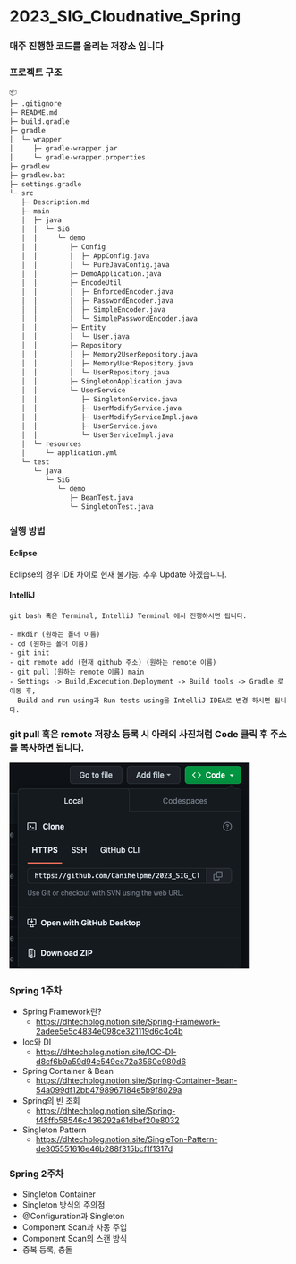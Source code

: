 # 2023_SIG_Cloudnative_Spring

### 매주 진행한 코드를 올리는 저장소 입니다

### 프로젝트 구조
```
📦 
├─ .gitignore
├─ README.md
├─ build.gradle
├─ gradle
│  └─ wrapper
│     ├─ gradle-wrapper.jar
│     └─ gradle-wrapper.properties
├─ gradlew
├─ gradlew.bat
├─ settings.gradle
└─ src
   ├─ Description.md
   ├─ main
   │  ├─ java
   │  │  └─ SiG
   │  │     └─ demo
   │  │        ├─ Config
   │  │        │  ├─ AppConfig.java
   │  │        │  └─ PureJavaConfig.java
   │  │        ├─ DemoApplication.java
   │  │        ├─ EncodeUtil
   │  │        │  ├─ EnforcedEncoder.java
   │  │        │  ├─ PasswordEncoder.java
   │  │        │  ├─ SimpleEncoder.java
   │  │        │  └─ SimplePasswordEncoder.java
   │  │        ├─ Entity
   │  │        │  └─ User.java
   │  │        ├─ Repository
   │  │        │  ├─ Memory2UserRepository.java
   │  │        │  ├─ MemoryUserRepository.java
   │  │        │  └─ UserRepository.java
   │  │        ├─ SingletonApplication.java
   │  │        └─ UserService
   │  │           ├─ SingletonService.java
   │  │           ├─ UserModifyService.java
   │  │           ├─ UserModifyServiceImpl.java
   │  │           ├─ UserService.java
   │  │           └─ UserServiceImpl.java
   │  └─ resources
   │     └─ application.yml
   └─ test
      └─ java
         └─ SiG
            └─ demo
               ├─ BeanTest.java
               └─ SingletonTest.java
```

### 실행 방법
#### Eclipse
Eclipse의 경우 IDE 차이로 현재 불가능. 추후 Update 하겠습니다.

#### IntelliJ
```
git bash 혹은 Terminal, IntelliJ Terminal 에서 진행하시면 됩니다.

- mkdir (원하는 폴더 이름)
- cd (원하는 폴더 이름)
- git init
- git remote add (현재 github 주소) (원하는 remote 이름)
- git pull (원하는 remote 이름) main
- Settings -> Build,Excecution,Deployment -> Build tools -> Gradle 로 이동 후, 
  Build and run using과 Run tests using을 IntelliJ IDEA로 변경 하시면 됩니다.
```

### git pull 혹은 remote 저장소 등록 시 아래의 사진처럼 Code 클릭 후 주소를 복사하면 됩니다. 
<img src="img/Git%20pull.png">

### Spring 1주차
- Spring Framework란?
  - https://dhtechblog.notion.site/Spring-Framework-2adee5e5c4834e098ce321119d6c4c4b
- Ioc와 DI
  - https://dhtechblog.notion.site/IOC-DI-d8cf6b9a59d94e549ec72a3560e980d6
- Spring Container & Bean
  - https://dhtechblog.notion.site/Spring-Container-Bean-54a099df12bb4798967184e5b9f8029a
- Spring의 빈 조회
  - https://dhtechblog.notion.site/Spring-f48ffb58546c436292a61dbef20e8032
- Singleton Pattern
  - https://dhtechblog.notion.site/SingleTon-Pattern-de305551616e46b288f315bcf1f1317d

### Spring 2주차
- Singleton Container
- Singleton 방식의 주의점
- @Configuration과 Singleton
- Component Scan과 자동 주입
- Component Scan의 스캔 방식
- 중복 등록, 충돌
